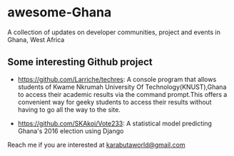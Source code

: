 # awesome-Ghana
A collection of updates on developer communities, project and events in Ghana, West Africa

## Some interesting Github project
* https://github.com/Larriche/techres: A console program that allows students of Kwame Nkrumah University Of Technology(KNUST),Ghana to access their academic results via the command prompt.This offers a convenient way for geeky students to access their results without having to go all the way to the site.

* https://github.com/SKAkoi/Vote233: A statistical model predicting Ghana's 2016 election using Django

Reach me if you are interested at karabutaworld@gmail.com

